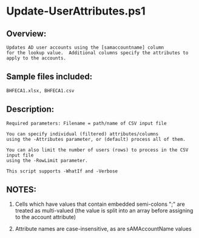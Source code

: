 # Update-UserAttributes.ps1

## Overview: 

	Updates AD user accounts using the [samaccountname] column
	for the lookup value.  Additional columns specify the attributes to 
	apply to the accounts.  


## Sample files included:

	BHFECA1.xlsx, BHFECA1.csv

## Description:
	
	Required parameters: Filename = path/name of CSV input file
	
	You can specify individual (filtered) attributes/columns
	using the -Attributes parameter, or (default) process all of them.
	
	You can also limit the number of users (rows) to process in the CSV input file
	using the -RowLimit parameter.
	
	This script supports -WhatIf and -Verbose
	
## NOTES:

1. Cells which have values that contain embedded semi-colons ";" are 
   treated as multi-valued (the value is split into an array before
   assigning to the account attribute)

2. Attribute names are case-insensitive, as are sAMAccountName values
